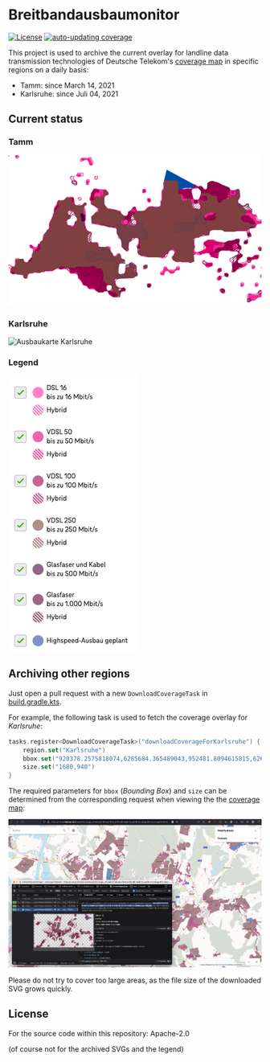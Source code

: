 # Breitbandausbaumonitor
[![License](https://img.shields.io/github/license/chkpnt/Breitbandausbau.svg?label=License)](https://tldrlegal.com/license/apache-license-2.0-(apache-2.0)) 
[![auto-updating coverage](https://github.com/chkpnt/Breitbandausbaumonitor/actions/workflows/update-coverage.yml/badge.svg)](https://github.com/chkpnt/Breitbandausbaumonitor/actions/workflows/update-coverage.yml)

This project is used to archive the current overlay for landline data transmission technologies of Deutsche Telekom's [coverage map] in specific regions on a daily basis:

- Tamm: since March 14, 2021
- Karlsruhe: since Juli 04, 2021

## Current status
### Tamm
![Ausbaukarte Tamm](overlays/Tamm/latest.svg)

### Karlsruhe
![Ausbaukarte Karlsruhe](overlays/Karlsruhe/latest.svg)

### Legend
![Legende](.github/images/Telekom-Legende.png)

## Archiving other regions
Just open a pull request with a new `DownloadCoverageTask` in [build.gradle.kts](build.gradle.kts).

For example, the following task is used to fetch the coverage overlay for _Karlsruhe_:
```kotlin
tasks.register<DownloadCoverageTask>("downloadCoverageForKarlsruhe") {
    region.set("Karlsruhe")
    bbox.set("920378.2575818074,6285684.365489043,952481.8094615815,6267721.663842026")
    size.set("1680,940")
}
```

The required parameters for `bbox` (_Bounding Box_) and `size` can be determined from the corresponding request when viewing the 
the [coverage map]:

![Howto](.github/images/howto.png)

Please do not try to cover too large areas, as the file size of the downloaded SVG grows quickly.

## License

For the source code within this repository: Apache-2.0

(of course not for the archived SVGs and the legend)

[coverage map]: https://t-map.telekom.de/tmap2/coverage_checker/?initLayerGroup=fixedline&initLayerIds=coverage5G,coverageVDSL50,coverageVDSL100,coverageVDSL250,coverageGlasfaser1000,coveragePlanned